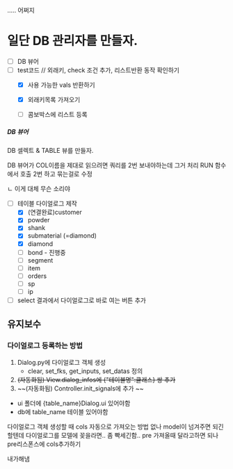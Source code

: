 ..... 어쩌지


# 일단 DB 관리자를 만들자. 
- [ ] DB 뷰어
- [ ] test코드 // 외래키, check 조건 추가, 리스트반환 동작 확인하기
    - [x] 사용 가능한 vals 반환하기
    - [x] 외래키목록 가져오기 
    - [ ] 콤보박스에 리스트 등록


##### DB 뷰어
DB 셀렉트 & TABLE 뷰를 만들자. 

DB 뷰어가 COL이름을 제대로 읽으려면 쿼리를 2번 보내야하는데 그거 처리 RUN 함수에서 호출 2번 하고 묶는걸로 수정

ㄴ 이게 대체 무슨 소리야

- [ ] 테이블 다이얼로그 제작
    - [x] (연결완료)customer
    - [x] powder
    - [x] shank
    - [x] submaterial (=diamond)
    - [x] diamond
    - [ ] bond - 진행중
    - [ ] segment
    - [ ] item
    - [ ] orders
    - [ ] sp
    - [ ] ip

- [ ] select 결과에서 다이얼로그로 바로 여는 버튼 추가

## 유지보수

### 다이얼로그 등록하는 방법
1. Dialog.py에 다이얼로그 객체 생성
    - clear, set_fks, get_inputs, set_datas 정의
2. ~~(자동화됨) View.dialog_infos에 {"테이블명":클래스} 쌍 추가~~
3. ~~(자동화됨) Controller.init_signals에 추가 ~~
- ui 폴더에 {table_name}Dialog.ui 있어야함
- db에 table_name 테이블 있어야함


다이얼로그 객체 생성할 때 
cols 자동으로 가져오는 방법 없나 
model이 넘겨주면 되긴 할텐데 
다이얼로그를 모델에 꽂을라면.. 
좀 빡세긴함..
pre 가져올때 달라고하면 되나
pre리스폰스에 cols추가하기 

내가해냄